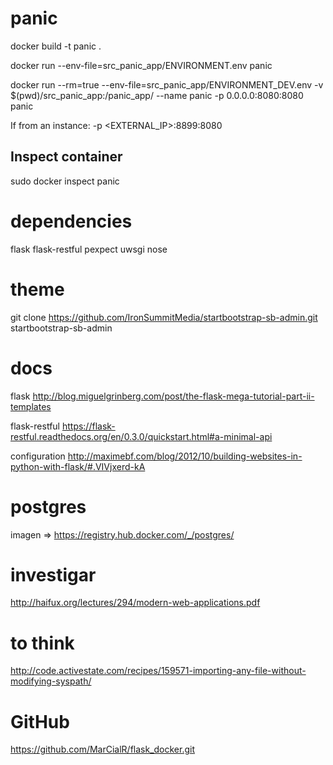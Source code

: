 panic
=====

docker build -t panic .

docker run --env-file=src_panic_app/ENVIRONMENT.env  panic

docker run --rm=true --env-file=src_panic_app/ENVIRONMENT_DEV.env -v $(pwd)/src_panic_app:/panic_app/ --name panic -p 0.0.0.0:8080:8080 panic

If from an instance: -p <EXTERNAL_IP>:8899:8080 


Inspect container
-----------------
sudo docker inspect panic


dependencies
============
flask
flask-restful
pexpect
uwsgi
nose



theme
=====
git clone https://github.com/IronSummitMedia/startbootstrap-sb-admin.git startbootstrap-sb-admin

docs
====

flask
http://blog.miguelgrinberg.com/post/the-flask-mega-tutorial-part-ii-templates

flask-restful
https://flask-restful.readthedocs.org/en/0.3.0/quickstart.html#a-minimal-api

configuration
http://maximebf.com/blog/2012/10/building-websites-in-python-with-flask/#.VIVjxerd-kA

postgres
========
imagen => https://registry.hub.docker.com/_/postgres/


investigar
==========
http://haifux.org/lectures/294/modern-web-applications.pdf

to think
======== 
http://code.activestate.com/recipes/159571-importing-any-file-without-modifying-syspath/

GitHub
======
https://github.com/MarCialR/flask_docker.git


